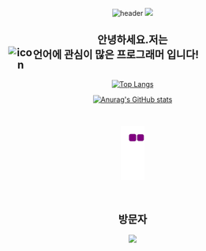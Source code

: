 <div align="center">
  
  ![header](https://capsule-render.vercel.app/api?type=Waving&color=timeGradient&height=200&section=header&text=I%20love%20C!&fontSize=90&fontAlignY=40)
  <img src= https://i.pinimg.com/originals/dd/62/cb/dd62cb20bb3b62171bd78e4415f28d79.gif>
  
  <h2>안녕하세요.저는
  <div style="display: flex;">
  <img src="https://techstack-generator.vercel.app/cpp-icon.svg" alt="icon" width="50tyle="width: 30px; height: 30px; margin-right: 0px; margin-bottom: 0px;" />
  언어에 관심이 많은 프로그래머 입니다!
  </h2>
  
  [![Top Langs](https://github-readme-stats.vercel.app/api/top-langs/?username=rod40430)](https://github.com/rod40430/github-readme-stats)

  [![Anurag's GitHub stats](https://github-readme-stats.vercel.app/api?username=rod40430)](https://github.com/rod40430/github-readme-stats)

  
  <br/>
  
  ![snake gif](https://github.com/rod40430/rod40430/blob/output/github-contribution-grid-snake.gif)
  
  <br/>
  
  <h2>방문자</h2>
  <img src="https://profile-counter.glitch.me/rod40430/count.svg" />
</div>
